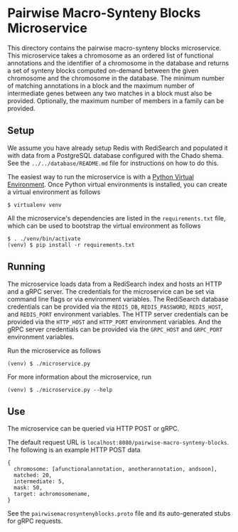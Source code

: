 # Pairwise Macro-Synteny Blocks Microservice

This directory contains the pairwise macro-synteny blocks microservice.
This microservice takes a chromosome as an ordered list of functional annotations and the identifier of a chromosome in the database and returns a set of synteny blocks computed on-demand between the given chromosome and the chromosome in the database.
The minimum number of matching annotations in a block and the maximum number of intermediate genes between any two matches in a block must also be provided.
Optionally, the maximum number of members in a family can be provided.

## Setup

We assume you have already setup Redis with RediSearch and populated it with data from a PostgreSQL database configured with the Chado shema.
See the `../../database/README.md` file for instructions on how to do this.

The easiest way to run the microservice is with a [Python Virtual Environment](http://docs.python-guide.org/en/latest/dev/virtualenvs/).
Once Python virtual environments is installed, you can create a virtual environment as follows

    $ virtualenv venv

All the microservice's dependencies are listed in the `requirements.txt` file, which can be used to bootstrap the virtual environment as follows

    $ . ./venv/bin/activate
    (venv) $ pip install -r requirements.txt

## Running

The microservice loads data from a RediSearch index and hosts an HTTP and a gRPC server.
The credentials for the microservice can be set via command line flags or via environment variables.
The RediSearch database credentials can be provided via the `REDIS_DB`, `REDIS_PASSWORD`, `REDIS_HOST`, and `REDIS_PORT` environment variables.
The HTTP server credentials can be provided via the `HTTP_HOST` and `HTTP_PORT` environment variables.
And the gRPC server credentials can be provided via the `GRPC_HOST` and `GRPC_PORT` environment variables.

Run the microservice as follows

    (venv) $ ./microservice.py

For more information about the microservice, run

    (venv) $ ./microservice.py --help

## Use

The microservice can be queried via HTTP POST or gRPC.

The default request URL is `localhost:8080/pairwise-macro-synteny-blocks`.
The following is an example HTTP POST data

    {
      chromosome: [afunctionalannotation, anotherannotation, andsoon],
      matched: 20,
      intermediate: 5,
      mask: 50,
      target: achromosomename,
    }

See the `pairwisemacrosyntenyblocks.proto` file and its auto-generated stubs for gRPC requests.
